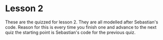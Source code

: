 # Lesson 2

These are the quizzed for lesson 2.  They are all modelled after Sebastian's code.  Reason for this is every time you finish one and advance to the next quiz the starting point is Sebastian's code for the previous quiz. 


